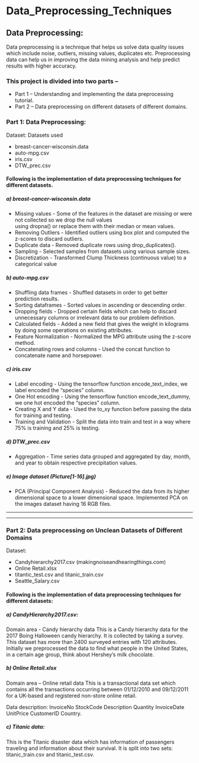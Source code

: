 # Data_Preprocessing_Techniques

## Data Preprocessing:
Data preprocessing is a technique that helps us solve data quality issues which include noise, outliers, missing values, duplicates etc. Preprocessing data can help us in improving the data mining analysis and help predict results with higher accuracy.

### This project is divided into two parts –
- Part 1 – Understanding and implementing the data preprocessing tutorial.
- Part 2 – Data preprocessing on different datasets of different domains.

### Part 1: Data Preprocessing:
Dataset: Datasets used
- breast-cancer-wisconsin.data
- auto-mpg.csv
- iris.csv
- DTW_prec.csv

#### Following is the implementation of data preprocessing techniques for different datasets.

##### a) breast-cancer-wisconsin.data
- Missing values - Some of the features in the dataset are missing or were not collected so we drop the null values   
	using dropna() or replace them with their median or mean values.
- Removing Outliers - Identified outliers using box plot and computed the z-scores to discard outliers.
- Duplicate data - Removed duplicate rows using drop_duplicates().
- Sampling - Selected samples from datasets using various sample sizes.
- Discretization - Transformed Clump Thickness (continuous value) to a categorical value

##### b) auto-mpg.csv
- Shuffling data frames - Shuffled datasets in order to get better prediction results.
- Sorting dataframes - Sorted values in ascending or descending order.
- Dropping fields - Dropped certain fields which can help to discard unnecessary columns or irrelevant data to our problem definition.
- Calculated fields - Added a new field that gives the weight in kilograms by doing some operations on existing attributes.
- Feature Normalization - Normalized the MPG attribute using the z-score method.
- Concatenating rows and columns - Used the concat function to concatenate name and
horsepower.

##### c) iris.csv
- Label encoding - Using the tensorflow function encode_text_index, we label encoded the “species” column.
- One Hot encoding - Using the tensorflow function encode_text_dummy, we one hot encoded the “species” column.
- Creating X and Y data - Used the to_xy function before passing the data for training and testing.
- Training and Validation - Split the data into train and test in a way where 75% is training and 25% is testing.

##### d) DTW_prec.csv
- Aggregation - Time series data grouped and aggregated by day, month, and year to obtain respective precipitation values.

##### e) Image dataset (Picture[1-16].jpg)
- PCA (Principal Component Analysis) - Reduced the data from its higher dimensional space to a lower dimensional space. Implemented PCA on the images dataset having 16 RGB files.

------------
-------------
### Part 2: Data preprocessing on Unclean Datasets of Different Domains

Dataset: 
- Candyhierarchy2017.csv (makingnoiseandhearingthings.com)
- Online Retail.xlsx
- titantic_test.csv and titanic_train.csv
- Seattle_Salary.csv

#### Following is the implementation of data preprocessing techniques for different datasets:

##### a) CandyHierarchy2017.csv:
Domain area - Candy hierarchy data
This is a Candy hierarchy data for the 2017 Boing Halloween candy hierarchy. It is collected by taking a survey. This dataset has more than 2400 surveyed entries with 120 attributes. Initially we preprocessed the data to find what people in the United States, in a certain age group, think about Hershey’s milk chocolate.

##### b) Online Retail.xlsx
Domain area – Online retail data
This is a transactional data set which contains all the transactions occurring between 01/12/2010 and 09/12/2011 for a UK-based and registered non-store online retail.

Data description: InvoiceNo StockCode Description Quantity InvoiceDate UnitPrice
CustomerID Country.

##### c) Titanic data:
This is the Titanic disaster data which has information of passengers traveling and information about their survival. It is split into two sets: titanic_train.csv and titanic_test.csv.



